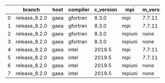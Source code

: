 |    | branch        | host   | compiler   | c_version   | mpi    | m_version   | o_g   | os     | build   |   u_pass |   u_fail |   s_pass |   s_fail |   e_pass |   e_fail |   nuopc_pass |   nuopc_fail | artifacts_hash                                                                                             | modified            |
|----|---------------|--------|------------|-------------|--------|-------------|-------|--------|---------|----------|----------|----------|----------|----------|----------|--------------|--------------|------------------------------------------------------------------------------------------------------------|---------------------|
|  0 | release_8.2.0 | gaea   | gfortran   | 8.3.0       | mpi    | 7.7.11      | O     | Unicos | Fail    |     8925 |        1 |       49 |        0 |       80 |        0 |           47 |            3 | [artifacts](https://github.com/esmf-org/esmf-test-artifacts/tree/b717fad0aa7ac1510008c97190d4165bbb138376) | 03/01/2022_05:31:47 |
|  1 | release_8.2.0 | gaea   | gfortran   | 8.3.0       | mpi    | 7.7.11      | g     | Unicos | Fail    |     8925 |        1 |       49 |        0 |       80 |        0 |           47 |            3 | [artifacts](https://github.com/esmf-org/esmf-test-artifacts/tree/e8af3e69d3d367b789c9422c957c2cb5d9e2bed9) | 03/01/2022_05:31:47 |
|  2 | release_8.2.0 | gaea   | gfortran   | 8.3.0       | mpiuni | none        | O     | Unicos | Fail    |     7418 |        0 |        8 |        0 |       43 |        0 |            0 |           50 | [artifacts](https://github.com/esmf-org/esmf-test-artifacts/tree/3a84ac4bb0d660827ca15b38d495cf542b789cd4) | 03/01/2022_05:31:47 |
|  3 | release_8.2.0 | gaea   | gfortran   | 8.3.0       | mpiuni | none        | g     | Unicos | Fail    |     7418 |        0 |        8 |        0 |       43 |        0 |            0 |           50 | [artifacts](https://github.com/esmf-org/esmf-test-artifacts/tree/70cc3f03aa2c77e69ac3dee841a42b53af05b07e) | 03/01/2022_05:31:47 |
|  4 | release_8.2.0 | gaea   | intel      | 2019.5      | mpi    | 7.7.11      | O     | Unicos | Fail    |     8911 |       15 |       49 |        0 |       80 |        0 |           47 |            3 | [artifacts](https://github.com/esmf-org/esmf-test-artifacts/tree/2041769335473fe747e300eed9f900bdc5584396) | 03/01/2022_05:31:47 |
|  5 | release_8.2.0 | gaea   | intel      | 2019.5      | mpi    | 7.7.11      | g     | Unicos | Fail    |     8911 |       15 |       49 |        0 |       80 |        0 |           47 |            3 | [artifacts](https://github.com/esmf-org/esmf-test-artifacts/tree/173653cf5589770d25f4a0285638be52fbe6cc28) | 03/01/2022_05:31:47 |
|  6 | release_8.2.0 | gaea   | intel      | 2019.5      | mpiuni | none        | O     | Unicos | Fail    |     7403 |       15 |        8 |        0 |       43 |        0 |            0 |           50 | [artifacts](https://github.com/esmf-org/esmf-test-artifacts/tree/ba5db525298999d2cdaa606d6ff912e9561e5faa) | 03/01/2022_05:31:47 |
|  7 | release_8.2.0 | gaea   | intel      | 2019.5      | mpiuni | none        | g     | Unicos | Fail    |     7403 |       15 |        8 |        0 |       43 |        0 |            0 |           50 | [artifacts](https://github.com/esmf-org/esmf-test-artifacts/tree/eb5df387b121fef4a12606ffe349dc461578da6e) | 03/01/2022_05:31:47 |